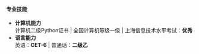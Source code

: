 #### 专业技能
- **计算机能力**  
  计算机二级Python证书 | 全国计算机等级一级 | 上海信息技术水平考试：**优秀**  
- **语言能力**  
  英语：**CET-6** | 普通话：**二级乙**  